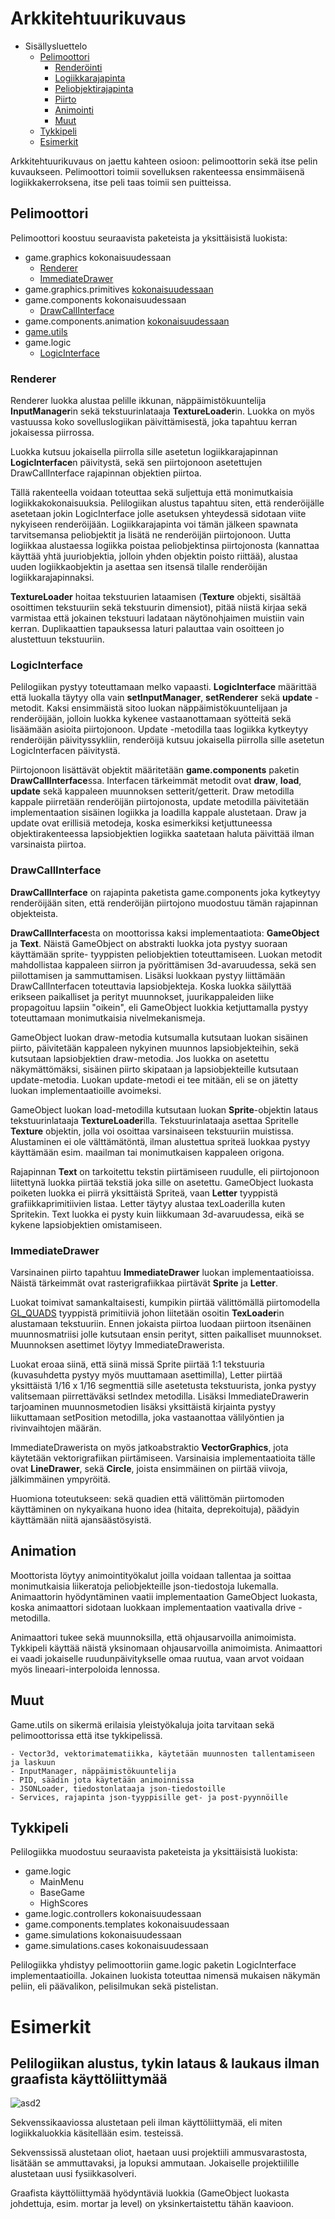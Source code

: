 # Arkkitehtuurikuvaus

- Sisällysluettelo
    - [Pelimoottori](#Pelimoottori)
        - [Renderöinti](#Renderer)
        - [Logiikkarajapinta](#LogicInterface)
        - [Peliobjektirajapinta](#DrawCallInterface)
        - [Piirto](#ImmediateDrawer)
        - [Animointi](#Animation)
        - [Muut](#Muut)
    - [Tykkipeli](#Tykkipeli)
    - [Esimerkit](#Esimerkit)

Arkkitehtuurikuvaus on jaettu kahteen osioon: pelimoottorin sekä itse pelin kuvaukseen. Pelimoottori toimii sovelluksen rakenteessa ensimmäisenä logiikkakerroksena, itse peli taas toimii sen puitteissa.

## Pelimoottori

Pelimoottori koostuu seuraavista paketeista ja yksittäisistä luokista:

 - game.graphics kokonaisuudessaan
    - [Renderer](#Renderer)
    - [ImmediateDrawer](#ImmediateDrawer)
 - game.graphics.primitives [kokonaisuudessaan](#ImmediateDrawer)
 - game.components kokonaisuudessaan
    - [DrawCallInterface](#DrawCallInterface)
 - game.components.animation [kokonaisuudessaan](#Animation)
 - [game.utils](#Muut)
 - game.logic
    - [LogicInterface](#LogicInterface)

### Renderer

Renderer luokka alustaa pelille ikkunan, näppäimistökuuntelija **InputManager**in sekä tekstuurinlataaja **TextureLoader**in. Luokka on myös vastuussa koko sovelluslogiikan päivittämisestä, joka tapahtuu kerran jokaisessa piirrossa.

Luokka kutsuu jokaisella piirrolla sille asetetun logiikkarajapinnan **LogicInterface**n päivitystä, sekä sen piirtojonoon asetettujen DrawCallInterface rajapinnan objektien piirtoa.

Tällä rakenteella voidaan toteuttaa sekä suljettuja että monimutkaisia logiikkakokonaisuuksia. Pelilogiikan alustus tapahtuu siten, että renderöijälle asetetaan jokin LogicInterface jolle asetuksen yhteydessä sidotaan viite nykyiseen renderöijään. Logiikkarajapinta voi tämän jälkeen spawnata tarvitsemansa peliobjektit ja lisätä ne renderöijän piirtojonoon. Uutta logiikkaa alustaessa logiikka poistaa peliobjektinsa piirtojonosta (kannattaa käyttää yhtä juuriobjektia, jolloin yhden objektin poisto riittää), alustaa uuden logiikkaobjektin ja asettaa sen itsensä tilalle renderöijän logiikkarajapinnaksi.

**TextureLoader** hoitaa tekstuurien lataamisen (**Texture** objekti, sisältää osoittimen tekstuuriin sekä tekstuurin dimensiot), pitää niistä kirjaa sekä varmistaa että jokainen tekstuuri ladataan näytönohjaimen muistiin vain kerran. Duplikaattien tapauksessa laturi palauttaa vain osoitteen jo alustettuun tekstuuriin.

### LogicInterface

Pelilogiikan pystyy toteuttamaan melko vapaasti. **LogicInterface** määrittää että luokalla täytyy olla vain **setInputManager**, **setRenderer** sekä **update** -metodit. Kaksi ensimmäistä sitoo luokan näppäimistökuuntelijaan ja renderöijään, jolloin luokka kykenee vastaanottamaan syötteitä sekä lisäämään asioita piirtojonoon. Update -metodilla taas logiikka kytkeytyy renderöijän päivityssykliin, renderöijä kutsuu jokaisella piirrolla sille asetetun LogicInterfacen päivitystä.

Piirtojonoon lisättävät objektit määritetään **game.components** paketin **DrawCallInterface**ssa. Interfacen tärkeimmät metodit ovat **draw**, **load**, **update** sekä kappaleen muunnoksen setterit/getterit. Draw metodilla kappale piirretään renderöijän piirtojonosta, update metodilla päivitetään implementaation sisäinen logiikka ja loadilla kappale alustetaan. Draw ja update ovat erillisiä metodeja, koska esimerkiksi ketjuttuneessa objektirakenteessa lapsiobjektien logiikka saatetaan haluta päivittää ilman varsinaista piirtoa.

### DrawCallInterface

**DrawCallInterface** on rajapinta paketista game.components joka kytkeytyy renderöijään siten, että renderöijän piirtojono muodostuu tämän rajapinnan objekteista.

**DrawCallInterface**sta on moottorissa kaksi implementaatiota: **GameObject** ja **Text**. Näistä GameObject on abstrakti luokka jota pystyy suoraan käyttämään sprite- tyyppisten peliobjektien toteuttamiseen. Luokan metodit mahdollistaa kappaleen siirron ja pyörittämisen 3d-avaruudessa, sekä sen piilottamisen ja sammuttamisen. Lisäksi luokkaan pystyy liittämään DrawCallInterfacen toteuttavia lapsiobjekteja. Koska luokka säilyttää erikseen paikalliset ja perityt muunnokset, juurikappaleiden liike propagoituu lapsiin "oikein", eli GameObject luokkia ketjuttamalla pystyy toteuttamaan monimutkaisia nivelmekanismeja. 

GameObject luokan draw-metodia kutsumalla kutsutaan luokan sisäinen piirto, päivitetään kappaleen nykyinen muunnos lapsiobjekteihin, sekä kutsutaan lapsiobjektien draw-metodia. Jos luokka on asetettu näkymättömäksi, sisäinen piirto skipataan ja lapsiobjekteille kutsutaan update-metodia. Luokan update-metodi ei tee mitään, eli se on jätetty luokan implementaatioille avoimeksi.

GameObject luokan load-metodilla kutsutaan luokan **Sprite**-objektin lataus tekstuurinlataaja **TextureLoader**illa. Tekstuurinlataaja asettaa Spritelle **Texture** objektin, jolla voi osoittaa varsinaiseen tekstuuriin muistissa. Alustaminen ei ole välttämätöntä, ilman alustettua spriteä luokkaa pystyy käyttämään esim. maailman tai monimutkaisen kappaleen origona.

Rajapinnan **Text** on tarkoitettu tekstin piirtämiseen ruudulle, eli piirtojonoon liitettynä luokka piirtää tekstiä joka sille on asetettu. GameObject luokasta poiketen luokka ei piirrä yksittäistä Spriteä, vaan **Letter** tyyppistä grafiikkaprimitiivien listaa. Letter täytyy alustaa texLoaderilla kuten Spritekin. Text luokka ei pysty kuin liikkumaan 3d-avaruudessa, eikä se kykene lapsiobjektien omistamiseen.

### ImmediateDrawer

Varsinainen piirto tapahtuu **ImmediateDrawer** luokan implementaatioissa. Näistä tärkeimmät ovat rasterigrafiikkaa piirtävät **Sprite** ja **Letter**.

Luokat toimivat samankaltaisesti, kumpikin piirtää välittömällä piirtomodella [GL_QUADS](https://www.khronos.org/registry/OpenGL-Refpages/gl2.1/xhtml/glBegin.xml) tyyppistä primitiiviä johon liitetään osoitin **TexLoader**in alustamaan tekstuuriin. Ennen jokaista piirtoa luodaan piirtoon itsenäinen muunnosmatriisi jolle kutsutaan ensin perityt, sitten paikalliset muunnokset. Muunnoksen asettimet löytyy ImmediateDrawerista.

Luokat eroaa siinä, että siinä missä Sprite piirtää 1:1 tekstuuria (kuvasuhdetta pystyy myös muuttamaan asettimilla), Letter piirtää yksittäistä 1/16 x 1/16 segmenttiä sille asetetusta tekstuurista, jonka pystyy valitsemaan piirrettäväksi setIndex metodilla. Lisäksi ImmediateDrawerin tarjoaminen muunnosmetodien lisäksi yksittäistä kirjainta pystyy liikuttamaan setPosition metodilla, joka vastaanottaa välilyöntien ja rivinvaihtojen määrän.

ImmediateDrawerista on myös jatkoabstraktio **VectorGraphics**, jota käytetään vektorigrafiikan piirtämiseen. Varsinaisia implementaatioita tälle ovat **LineDrawer**, sekä **Circle**, joista ensimmäinen on piirtää viivoja, jälkimmäinen ympyröitä.

Huomiona toteutukseen: sekä quadien että välittömän piirtomoden käyttäminen on nykyaikana huono idea (hitaita, deprekoituja), päädyin käyttämään niitä ajansäästösyistä.

## Animation

Moottorista löytyy animointityökalut joilla voidaan tallentaa ja soittaa monimutkaisia liikeratoja peliobjekteille json-tiedostoja lukemalla. Animaattorin hyödyntäminen vaatii implementaation GameObject luokasta, koska animaattori sidotaan luokkaan implementaation vaativalla drive -metodilla.

Animaattori tukee sekä muunnoksilla, että ohjausarvoilla animoimista. Tykkipeli käyttää näistä yksinomaan ohjausarvoilla animoimista. Animaattori ei vaadi jokaiselle ruudunpäivitykselle omaa ruutua, vaan arvot voidaan myös lineaari-interpoloida lennossa.

## Muut
Game.utils on sikermä erilaisia yleistyökaluja joita tarvitaan sekä pelimoottorissa että itse tykkipelissä.

    - Vector3d, vektorimatematiikka, käytetään muunnosten tallentamiseen ja laskuun
    - InputManager, näppäimistökuuntelija
    - PID, säädin jota käytetään animoinnissa
    - JSONLoader, tiedostonlataaja json-tiedostoille
    - Services, rajapinta json-tyyppisille get- ja post-pyynnöille

## Tykkipeli

Pelilogiikka muodostuu seuraavista paketeista ja yksittäisistä luokista:

 - game.logic
    - MainMenu
    - BaseGame
    - HighScores
 - game.logic.controllers kokonaisuudessaan
 - game.components.templates kokonaisuudessaan
 - game.simulations kokonaisuudessaan
 - game.simulations.cases kokonaisuudessaan

Pelilogiikka yhdistyy pelimoottoriin game.logic paketin LogicInterface implementaatioilla. Jokainen luokista toteuttaa nimensä mukaisen näkymän peliin, eli päävalikon, pelisilmukan sekä pistelistan.
















# Esimerkit

## Pelilogiikan alustus, tykin lataus & laukaus ilman graafista käyttöliittymää

![asd2](./assets/reloadAndFiringWithoutGUI.png)

Sekvenssikaaviossa alustetaan peli ilman käyttöliittymää, eli miten logiikkaluokkia käsitellään esim. testeissä.

Sekvenssissä alustetaan oliot, haetaan uusi projektiili ammusvarastosta, lisätään se ammuttavaksi, ja lopuksi ammutaan. Jokaiselle projektiilille alustetaan uusi fysiikkasolveri.

Graafista käyttöliittymää hyödyntäviä luokkia (GameObject luokasta johdettuja, esim. mortar ja level) on yksinkertaistettu tähän kaavioon.
